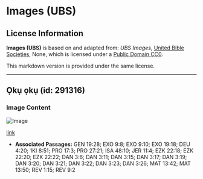 # Images (UBS)

## License Information

**Images (UBS)** is based on and adapted from: _UBS Images_, [United Bible Societies](https://unitedbiblesocieties.org/), None, which is licensed under a [Public Domain CC0](https://creativecommons.org/public-domain/cc0/).

This markdown version is provided under the same license.



--------------------------------

## Ọkụ ọkụ (id: 291316)

### Image Content

![Image](https://cdn.aquifer.bible/aquifer-content/resources/Media/WEB-0366_kiln.jpg)

[link](https://cdn.aquifer.bible/aquifer-content/resources/Media/WEB-0366_kiln.jpg)

* **Associated Passages:** GEN 19:28; EXO 9:8; EXO 9:10; EXO 19:18; DEU 4:20; 1KI 8:51; PRO 17:3; PRO 27:21; ISA 48:10; JER 11:4; EZK 22:18; EZK 22:20; EZK 22:22; DAN 3:6; DAN 3:11; DAN 3:15; DAN 3:17; DAN 3:19; DAN 3:20; DAN 3:21; DAN 3:22; DAN 3:23; DAN 3:26; MAT 13:42; MAT 13:50; REV 1:15; REV 9:2

